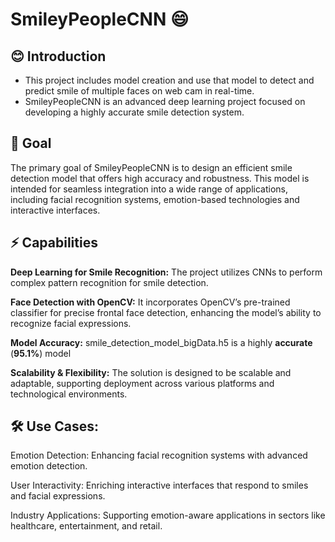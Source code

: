 # SmileyPeopleCNN :smile:

## 😊 Introduction
- This project includes model creation and use that model to detect and predict smile of multiple faces on web cam in real-time.
- SmileyPeopleCNN is an advanced deep learning project focused on developing a highly accurate smile detection system.

## 🎯 Goal
The primary goal of SmileyPeopleCNN is to design an efficient smile detection model that offers high accuracy and robustness. This model is intended for seamless integration into a wide range of applications, including facial recognition systems, emotion-based technologies and interactive interfaces.

## ⚡ Capabilities

**Deep Learning for Smile Recognition:** The project utilizes CNNs to perform complex pattern recognition for smile detection.

**Face Detection with OpenCV:** It incorporates OpenCV’s pre-trained classifier for precise frontal face detection, enhancing the model’s ability to recognize facial expressions.

**Model Accuracy:** smile_detection_model_bigData.h5 is a highly **accurate** (**95.1%**) model

**Scalability & Flexibility:** The solution is designed to be scalable and adaptable, supporting deployment across various platforms and technological environments.

## 🛠 Use Cases:

Emotion Detection: Enhancing facial recognition systems with advanced emotion detection.

User Interactivity: Enriching interactive interfaces that respond to smiles and facial expressions.

Industry Applications: Supporting emotion-aware applications in sectors like healthcare, entertainment, and retail.
